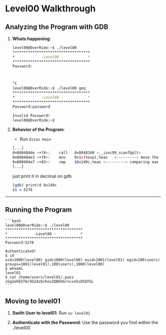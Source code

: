 # Level00 Walkthrough

## Analyzing the Program with GDB

1. **Whats happening**:  
    ```bash
    level00@OverRide:~$ ./level00 
    ***********************************
    *            -Level00 -           *
    ***********************************
    Password:



    ^C
    level00@OverRide:~$ ./level00 geq
    ***********************************
    *            -Level00 -           *
    ***********************************
    Password:password

    Invalid Password!
    level00@OverRide:~$ 
    ```

2. **Behavior of the Program**:  
    - Run `disas main`
    ```bash
    [...]
    0x080484de <+74>:    call   0x80483d0 <__isoc99_scanf@plt>
    0x080484e3 <+79>:    mov    0x1c(%esp),%eax   <---------> move the info from scanf into eax
    0x080484e7 <+83>:    cmp    $0x149c,%eax <---------> comparing eax to a value ???
    [...]
    ```

    just print it in decimal on gdb
    ```bash
    (gdb) print/d 0x149c
    $1 = 5276
    ```

---

## Running the Program

    ```bash
    level00@OverRide:~$ ./level00 
    ***********************************
    *            -Level00 -           *
    ***********************************
    Password:5276

    Authenticated!
    $ id 
    uid=1000(level00) gid=1000(level00) euid=1001(level01) egid=100(users) groups=1001(level01),100(users),1000(level00)
    $ whoami
    level01
    $ cat /home/users/level01/.pass
    uSq2ehEGT6c9S24zbshexZQBXUGrncxn5sD5QfGL
    ```

## Moving to level01

1. **Swith User to level01**:
    Run ```su level01```

2. **Authenticate with the Password**:
    Use the password you find within the ./level00